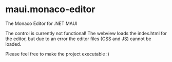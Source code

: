 # maui.monaco-editor
The Monaco Editor for .NET MAUI

The control is currently not functional! The webview loads the index.html for the editor, but due to an error the editor files (CSS and JS) cannot be loaded.

Please feel free to make the project executable :)